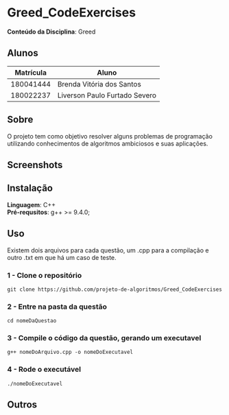 # Greed_CodeExercises

**Conteúdo da Disciplina**: Greed<br>

## Alunos
|Matrícula | Aluno |
| -- | -- |
| 180041444  |  Brenda Vitória dos Santos |
| 180022237  |  Liverson Paulo Furtado Severo |

## Sobre 
O projeto tem como objetivo resolver alguns problemas de programação utilizando conhecimentos de algoritmos ambiciosos e suas aplicações.

## Screenshots


## Instalação 
**Linguagem**: C++  
**Pré-requsitos**: g++ >= 9.4.0;

## Uso
Existem dois arquivos para cada questão, um .cpp para a compilação e outro .txt em que há um caso de teste.

### 1 - Clone o repositório
```
git clone https://github.com/projeto-de-algoritmos/Greed_CodeExercises
```
### 2 - Entre na pasta da questão
```
cd nomeDaQuestao
```
### 3 - Compile o código da questão, gerando um executavel
```
g++ nomeDoArquivo.cpp -o nomeDoExecutavel
```
### 4 - Rode o executável
```
./nomeDoExecutavel
```

## Outros 

